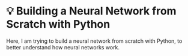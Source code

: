 # :bulb: Building a Neural Network from Scratch with Python

Here, I am trying to build a neural network from scratch with Python, to better understand how neural networks work.
